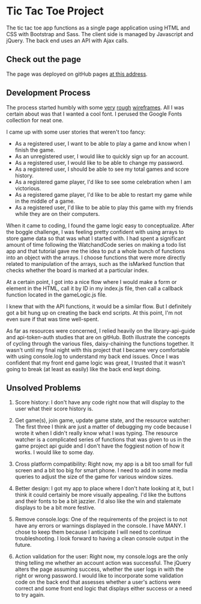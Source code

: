
# Tic Tac Toe Project

The tic tac toe app functions as a single page application using HTML and CSS with Bootstrap and Sass. The client side is managed by Javascript and jQuery. The back end uses an API with Ajax calls.

## Check out the page

The page was deployed on gitHub pages [at this address](https://itbeauregard.github.io/tic-tac-toe-project/).

## Development Process

The process started humbly with some [very](http://imgur.com/xhpasJE) [rough](http://imgur.com/uLqgW3B) [wireframes](http://imgur.com/rUGsj62). All I was certain about was that I wanted a cool font. I perused the Google Fonts collection for neat one.

I came up with some user stories that weren't too fancy:
* As a registered user, I want to be able to play a game and know when I finish the game.
* As an unregistered user, I would like to quickly sign up for an account.
* As a registered user, I would like to be able to change my password.
* As a registered user, I should be able to see my total games and score history.
* As a registered game player, I'd like to see some celebration when I am victorious.
* As a registered game player, I'd like to be able to restart my game while in the middle of a game.
* As a registered user, I'd like to be able to play this game with my friends while they are on their computers.

When it came to coding, I found the game logic easy to conceptualize. After the boggle challenge, I was feeling pretty confident with using arrays to store game data so that was what I started with. I had spent a significant amount of time following the WatchandCode series on making a todo list app and that tutorial gave me the idea to put a whole bunch of functions into an object with the arrays. I choose functions that were more directly related to manipulation of the arrays, such as the isMarked function that checks whether the board is marked at a particular index.

At a certain point, I got into a nice flow where I would make a form or element in the HTML, call it by ID in my index.js file, then call a callback function located in the gameLogic.js file.

I knew that with the API functions, it would be a similar flow. But I definitely got a bit hung up on creating the back end scripts. At this point, I'm not even sure if that was time well-spent.

As far as resources were concerned, I relied heavily on the library-api-guide and api-token-auth studies that are on gitHub. Both illustrate the concepts of cycling through the various files, daisy-chaining the functions together. It wasn't until my final night with this project that I became very comfortable with using console.log to understand my back end issues. Once I was confident that my front end game logic was great, I trusted that it wasn't going to break (at least as easily) like the back end kept doing.

## Unsolved Problems

1. Score history: I don't have any code right now that will display to the user what their score history is.

2. Get game(s), join game, update game state, and the resource watcher: The first three I think are just a matter of debugging my code because I wrote it when I didn't really know what I was typing. The resource watcher is a complicated series of functions that was given to us in the game project api guide and I don't have the foggiest notion of how it works. I would like to some day.

3. Cross platform compatibility: Right now, my app is a bit too small for full screen and a bit too big for smart phone. I need to add in some media queries to adjust the size of the game for various window sizes.

4. Better design: I got my app to place where I don't hate looking at it, but I think it could certainly be more visually appealing. I'd like the buttons and their fonts to be a bit jazzier. I'd also like the win and stalemate displays to be a bit more festive.

5. Remove console.logs: One of the requirements of the project is to not have any errors or warnings displayed in the console. I have MANY. I chose to keep them because I anticipate I will need to continue troubleshooting. I look forward to having a clean console output in the future.

6. Action validation for the user: Right now, my console.logs are the only thing telling me whether an account action was successful. The jQuery alters the page assuming success, whether the user logs in with the right or wrong password. I would like to incorporate some validation code on the back end that assesses whether a user's actions were correct and some front end logic that displays either success or a need to try again.

